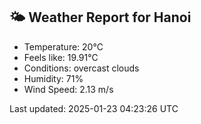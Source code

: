 <!-- WEATHER-START -->
## 🌤 Weather Report for Hanoi

- Temperature: 20°C
- Feels like: 19.91°C
- Conditions: overcast clouds
- Humidity: 71%
- Wind Speed: 2.13 m/s

Last updated: 2025-01-23 04:23:26 UTC
<!-- WEATHER-END -->
